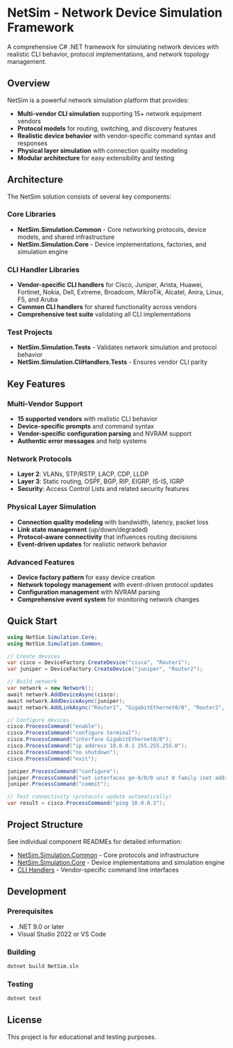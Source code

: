 # NetSim - Network Device Simulation Framework

A comprehensive C# .NET framework for simulating network devices with realistic CLI behavior, protocol implementations, and network topology management.

## Overview

NetSim is a powerful network simulation platform that provides:

- **Multi-vendor CLI simulation** supporting 15+ network equipment vendors
- **Protocol models** for routing, switching, and discovery features
- **Realistic device behavior** with vendor-specific command syntax and responses
- **Physical layer simulation** with connection quality modeling
- **Modular architecture** for easy extensibility and testing

## Architecture

The NetSim solution consists of several key components:

### Core Libraries
- **NetSim.Simulation.Common** - Core networking protocols, device models, and shared infrastructure
- **NetSim.Simulation.Core** - Device implementations, factories, and simulation engine

### CLI Handler Libraries
- **Vendor-specific CLI handlers** for Cisco, Juniper, Arista, Huawei, Fortinet, Nokia, Dell, Extreme, Broadcom, MikroTik, Alcatel, Anira, Linux, F5, and Aruba
- **Common CLI handlers** for shared functionality across vendors
- **Comprehensive test suite** validating all CLI implementations

### Test Projects
- **NetSim.Simulation.Tests** - Validates network simulation and protocol behavior
- **NetSim.Simulation.CliHandlers.Tests** - Ensures vendor CLI parity

## Key Features

### Multi-Vendor Support
- **15 supported vendors** with realistic CLI behavior
- **Device-specific prompts** and command syntax
- **Vendor-specific configuration parsing** and NVRAM support
- **Authentic error messages** and help systems

### Network Protocols
- **Layer 2**: VLANs, STP/RSTP, LACP, CDP, LLDP
- **Layer 3**: Static routing, OSPF, BGP, RIP, EIGRP, IS-IS, IGRP
- **Security**: Access Control Lists and related security features

### Physical Layer Simulation
- **Connection quality modeling** with bandwidth, latency, packet loss
- **Link state management** (up/down/degraded)  
- **Protocol-aware connectivity** that influences routing decisions
- **Event-driven updates** for realistic network behavior

### Advanced Features
- **Device factory pattern** for easy device creation
- **Network topology management** with event-driven protocol updates
- **Configuration management** with NVRAM parsing
- **Comprehensive event system** for monitoring network changes

## Quick Start

```csharp
using NetSim.Simulation.Core;
using NetSim.Simulation.Common;

// Create devices
var cisco = DeviceFactory.CreateDevice("cisco", "Router1");
var juniper = DeviceFactory.CreateDevice("juniper", "Router2");

// Build network
var network = new Network();
await network.AddDeviceAsync(cisco);
await network.AddDeviceAsync(juniper);
await network.AddLinkAsync("Router1", "GigabitEthernet0/0", "Router2", "ge-0/0/0");

// Configure devices
cisco.ProcessCommand("enable");
cisco.ProcessCommand("configure terminal");
cisco.ProcessCommand("interface GigabitEthernet0/0");
cisco.ProcessCommand("ip address 10.0.0.1 255.255.255.0");
cisco.ProcessCommand("no shutdown");
cisco.ProcessCommand("exit");

juniper.ProcessCommand("configure");
juniper.ProcessCommand("set interfaces ge-0/0/0 unit 0 family inet address 10.0.0.2/24");
juniper.ProcessCommand("commit");

// Test connectivity (protocols update automatically)
var result = cisco.ProcessCommand("ping 10.0.0.2");
```

## Project Structure

See individual component READMEs for detailed information:
- [NetSim.Simulation.Common](NetSim.Simulation.Common/README.md) - Core protocols and infrastructure
- [NetSim.Simulation.Core](NetSim.Simulation.Core/README.md) - Device implementations and simulation engine
- [CLI Handlers](NetSim.Simulation.CliHandlers/) - Vendor-specific command line interfaces

## Development

### Prerequisites
- .NET 9.0 or later
- Visual Studio 2022 or VS Code

### Building
```bash
dotnet build NetSim.sln
```

### Testing
```bash
dotnet test
```

## License

This project is for educational and testing purposes.
